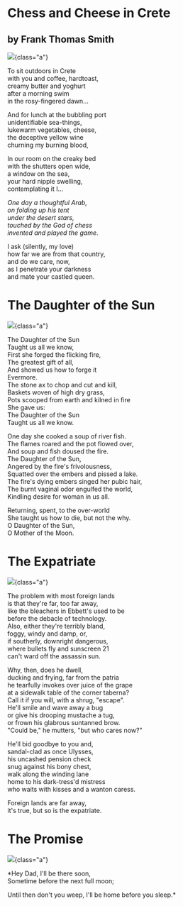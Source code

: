 # Chess and Cheese in Crete

## by Frank Thomas Smith

![](lovers-crete.jpg){class="a"}


To sit outdoors in Crete \
with you and coffee, hardtoast,\
creamy butter and yoghurt\
after a morning swim\
    in the rosy-fingered dawn\...


And for lunch at the bubbling port\
unidentifiable sea-things,\
lukewarm vegetables, cheese,\
the deceptive yellow wine\
    churning my burning blood,

In our room on the creaky bed\
with the shutters open wide,\
a window on the sea,\
your hard nipple swelling,\
    contemplating it I\...

*One day a thoughtful Arab,*\
*on folding up his tent*\
*under the desert stars,*\
*touched by the God of chess*\
    *invented and played the game*.

I ask (silently, my love)\
how far we are from that country,\
and do we care, now,\
as I penetrate your darkness\
and mate your castled queen.

# The Daughter of the Sun

![](goddess.jpg){class="a"}

The Daughter of the Sun\
Taught us all we know,\
First she forged the flicking fire,\
The greatest gift of all,\
And showed us how to forge it\
Evermore.\
The stone ax to chop and cut and kill,\
Baskets woven of high dry grass,\
Pots scooped from earth and kilned in fire\
She gave us:\
The Daughter of the Sun\
Taught us all we know.

One day she cooked a soup of river fish.\
The flames roared and the pot flowed over,\
And soup and fish doused the fire.\
The Daughter of the Sun,\
Angered by the fire\'s frivolousness,\
Squatted over the embers and pissed a lake.\
The fire\'s dying embers singed her pubic hair,\
The burnt vaginal odor engulfed the world,\
Kindling desire for woman in us all.


Returning, spent, to the over-world\
She taught us how to die, but not the why.\
O Daughter of the Sun,\
O Mother of the Moon.


# The Expatriate

![](lady-breast.jpg){class="a"}

The problem with most foreign lands\
is that they\'re far, too far away,\
like the bleachers in Ebbett\'s used to be\
before the debacle of technology.\
Also, either they\'re terribly bland,\
foggy, windy and damp, or,\
if southerly, downright dangerous,\
where bullets fly and sunscreen 21\
can\'t ward off the assassin sun.


Why, then, does he dwell,\
ducking and frying, far from the patria\
he tearfully invokes over juice of the grape\
at a sidewalk table of the corner taberna?\
Call it if you will, with a shrug, \"escape\".\
He\'ll smile and wave away a bug\
or give his drooping mustache a tug,\
or frown his glabrous suntanned brow.\
\"Could be,\" he mutters, \"but who cares now?\"

He\'ll bid goodbye to you and,\
sandal-clad as once Ulysses,\
his uncashed pension check\
snug against his bony chest,\
walk along the winding lane\
home to his dark-tress\'d mistress\
who waits with kisses and a wanton caress.

Foreign lands are far away,\
it\'s true, but so is the expatriate.


# The Promise

![](full-moon.jpg){class="a"}

*Hey Dad, I\'ll be there soon,\
Sometime before the next full moon;

Until then don\'t you weep,
I\'ll be home before you sleep.\*


